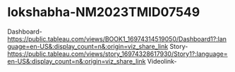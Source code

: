 # lokshabha-NM2023TMID07549
Dashboard-https://public.tableau.com/views/BOOK1_16974314519050/Dashboard1?:language=en-US&:display_count=n&:origin=viz_share_link
Story-https://public.tableau.com/views/story_16974328617930/Story1?:language=en-US&:display_count=n&:origin=viz_share_link
Videolink-
